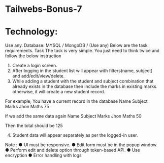 # Tailwebs-Bonus-7

# Technology:
Use any.
Database:
MYSQL / MongoDB / (Use any)
Below are the task requirements.
Task
The task is very simple. You just need to think twice and follow the below
instruction
1. Create a login screen.
2. After logging in the student list will appear with filters(name, subject) and
add/edit/view/delete.
3. While adding a student with the student and subject combination that
already exists in the database then include the marks in existing marks.
otherwise, it will create a new student record.

For example, You have a current record in the database
Name Subject Marks
Jhon Maths 75

If we add the same data again
Name Subject Marks
Jhon Maths 50

Then the total should be 125

4. Student data will appear separately as per the logged-in user.

Note :
● UI must be responsive.
● Edit form must be in the popup window.
● Perform edit and delete option through token-based API.
● Use encryption
● Error handling with logs